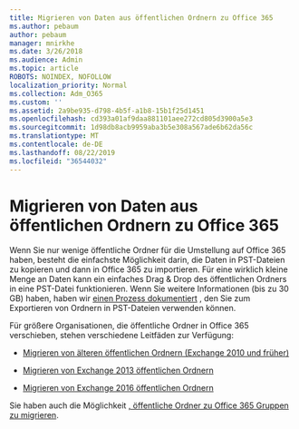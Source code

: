 ```yaml
---
title: Migrieren von Daten aus öffentlichen Ordnern zu Office 365
ms.author: pebaum
author: pebaum
manager: mnirkhe
ms.date: 3/26/2018
ms.audience: Admin
ms.topic: article
ROBOTS: NOINDEX, NOFOLLOW
localization_priority: Normal
ms.collection: Adm_O365
ms.custom: ''
ms.assetid: 2a9be935-d798-4b5f-a1b8-15b1f25d1451
ms.openlocfilehash: cd393a01af9daa881101aee272cd805d3900a5e3
ms.sourcegitcommit: 1d98db8acb9959aba3b5e308a567ade6b62da56c
ms.translationtype: MT
ms.contentlocale: de-DE
ms.lasthandoff: 08/22/2019
ms.locfileid: "36544032"
---
```

# <a name="migrate-public-folder-data-to-office-365"></a>Migrieren von Daten aus öffentlichen Ordnern zu Office 365

Wenn Sie nur wenige öffentliche Ordner für die Umstellung auf Office 365 haben, besteht die einfachste Möglichkeit darin, die Daten in PST-Dateien zu kopieren und dann in Office 365 zu importieren. Für eine wirklich kleine Menge an Daten kann ein einfaches Drag & Drop des öffentlichen Ordners in eine PST-Datei funktionieren. Wenn Sie weitere Informationen (bis zu 30 GB) haben, haben wir [einen Prozess dokumentiert](https://technet.microsoft.com/library/dn874017%28v=exchg.150%29.aspx#PSTMigrate) , den Sie zum Exportieren von Ordnern in PST-Dateien verwenden können. 
  
Für größere Organisationen, die öffentliche Ordner in Office 365 verschieben, stehen verschiedene Leitfäden zur Verfügung:
  
- [Migrieren von älteren öffentlichen Ordnern (Exchange 2010 und früher)](https://technet.microsoft.com/library/dn874017%28v=exchg.150%29.aspx)
    
- [Migrieren von Exchange 2013 öffentlichen Ordnern](https://technet.microsoft.com/library/mt798260%28v=exchg.150%29.aspx)
    
- [Migrieren von Exchange 2016 öffentlichen Ordnern](https://technet.microsoft.com/library/mt798260%28v=exchg.160%29.aspx)
    
Sie haben auch die Möglichkeit [, öffentliche Ordner zu Office 365 Gruppen zu migrieren](https://technet.microsoft.com/library/mt843872%28v=exchg.150%29.aspx).
  

